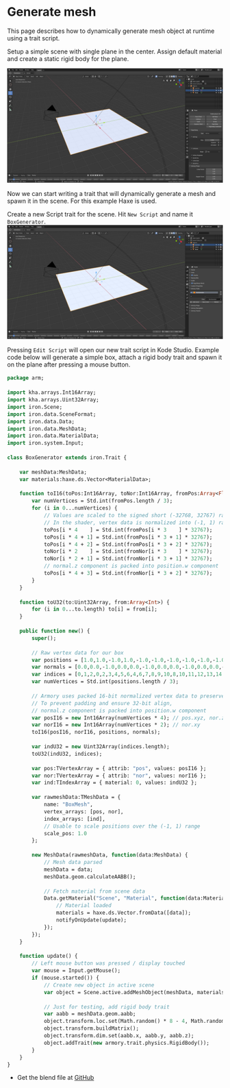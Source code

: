 # Generate mesh

This page describes how to dynamically generate mesh object at runtime using a trait script.

Setup a simple scene with single plane in the center. Assign default material and create a static rigid body for the plane.

![](/code/img/generate_mesh/0.jpg)

Now we can start writing a trait that will dynamically generate a mesh and spawn it in the scene. For this example Haxe is used.

Create a new Script trait for the scene. Hit `New Script` and name it `BoxGenerator`.
![](/code/img/generate_mesh/1.jpg)

Pressing `Edit Script` will open our new trait script in Kode Studio. Example code below will generate a simple box, attach a rigid body trait and spawn it on the plane after pressing a mouse button.

```haxe
package arm;

import kha.arrays.Int16Array;
import kha.arrays.Uint32Array;
import iron.Scene;
import iron.data.SceneFormat;
import iron.data.Data;
import iron.data.MeshData;
import iron.data.MaterialData;
import iron.system.Input;

class BoxGenerator extends iron.Trait {

	var meshData:MeshData;
	var materials:haxe.ds.Vector<MaterialData>;

	function toI16(toPos:Int16Array, toNor:Int16Array, fromPos:Array<Float>, fromNor:Array<Float>) {
		var numVertices = Std.int(fromPos.length / 3);
		for (i in 0...numVertices) {
			// Values are scaled to the signed short (-32768, 32767) range
			// In the shader, vertex data is normalized into (-1, 1) range
			toPos[i * 4    ] = Std.int(fromPos[i * 3    ] * 32767);
			toPos[i * 4 + 1] = Std.int(fromPos[i * 3 + 1] * 32767);
			toPos[i * 4 + 2] = Std.int(fromPos[i * 3 + 2] * 32767);
			toNor[i * 2    ] = Std.int(fromNor[i * 3    ] * 32767);
			toNor[i * 2 + 1] = Std.int(fromNor[i * 3 + 1] * 32767);
			// normal.z component is packed into position.w component
			toPos[i * 4 + 3] = Std.int(fromNor[i * 3 + 2] * 32767);
		}
	}

	function toU32(to:Uint32Array, from:Array<Int>) {
		for (i in 0...to.length) to[i] = from[i];
	}

	public function new() {
		super();

		// Raw vertex data for our box
		var positions = [1.0,1.0,-1.0,1.0,-1.0,-1.0,-1.0,-1.0,-1.0,-1.0,1.0,-1.0,1.0,1.0,1.0,-1.0,1.0,1.0,-1.0,-1.0,1.0,1.0,-1.0,1.0,1.0,1.0,-1.0,1.0,1.0,1.0,1.0,-1.0,1.0,1.0,-1.0,-1.0,1.0,-1.0,-1.0,1.0,-1.0,1.0,-1.0,-1.0,1.0,-1.0,-1.0,-1.0,-1.0,-1.0,-1.0,-1.0,-1.0,1.0,-1.0,1.0,1.0,-1.0,1.0,-1.0,1.0,1.0,1.0,1.0,1.0,-1.0,-1.0,1.0,-1.0,-1.0,1.0,1.0];
		var normals = [0.0,0.0,-1.0,0.0,0.0,-1.0,0.0,0.0,-1.0,0.0,0.0,-1.0,0.0,0.0,1.0,0.0,0.0,1.0,0.0,0.0,1.0,0.0,0.0,1.0,1.0,0.0,0.0,1.0,0.0,0.0,1.0,0.0,0.0,1.0,0.0,0.0,0.0,-1.0,-0.0,0.0,-1.0,-0.0,0.0,-1.0,-0.0,0.0,-1.0,-0.0,-1.0,0.0,-0.0,-1.0,0.0,-0.0,-1.0,0.0,-0.0,-1.0,0.0,-0.0,0.0,1.0,0.0,0.0,1.0,0.0,0.0,1.0,0.0,0.0,1.0,0.0];
		var indices = [0,1,2,0,2,3,4,5,6,4,6,7,8,9,10,8,10,11,12,13,14,12,14,15,16,17,18,16,18,19,20,21,22,20,22,23];
		var numVertices = Std.int(positions.length / 3);

		// Armory uses packed 16-bit normalized vertex data to preserve memory
		// To prevent padding and ensure 32-bit align,
		// normal.z component is packed into position.w component
		var posI16 = new Int16Array(numVertices * 4); // pos.xyz, nor.z
		var norI16 = new Int16Array(numVertices * 2); // nor.xy
		toI16(posI16, norI16, positions, normals);
		
		var indU32 = new Uint32Array(indices.length);
		toU32(indU32, indices);

		var pos:TVertexArray = { attrib: "pos", values: posI16 };
		var nor:TVertexArray = { attrib: "nor", values: norI16 };
		var ind:TIndexArray = { material: 0, values: indU32 };

		var rawmeshData:TMeshData = { 
			name: "BoxMesh",
			vertex_arrays: [pos, nor],
			index_arrays: [ind],
			// Usable to scale positions over the (-1, 1) range
			scale_pos: 1.0
		};

		new MeshData(rawmeshData, function(data:MeshData) {
			// Mesh data parsed
			meshData = data;
			meshData.geom.calculateAABB();
			
			// Fetch material from scene data
			Data.getMaterial("Scene", "Material", function(data:MaterialData) {
				// Material loaded
				materials = haxe.ds.Vector.fromData([data]);
				notifyOnUpdate(update);
			});
		});
	}

	function update() {
		// Left mouse button was pressed / display touched
		var mouse = Input.getMouse();
		if (mouse.started()) {
			// Create new object in active scene
			var object = Scene.active.addMeshObject(meshData, materials);
			
			// Just for testing, add rigid body trait
			var aabb = meshData.geom.aabb;
			object.transform.loc.set(Math.random() * 8 - 4, Math.random() * 8 - 4, 5);
			object.transform.buildMatrix();
			object.transform.dim.set(aabb.x, aabb.y, aabb.z);
			object.addTrait(new armory.trait.physics.RigidBody());
		}
	}
}
```

- Get the blend file at [GitHub](https://github.com/armory3d/armory_examples/tree/master/mesh_generate)
